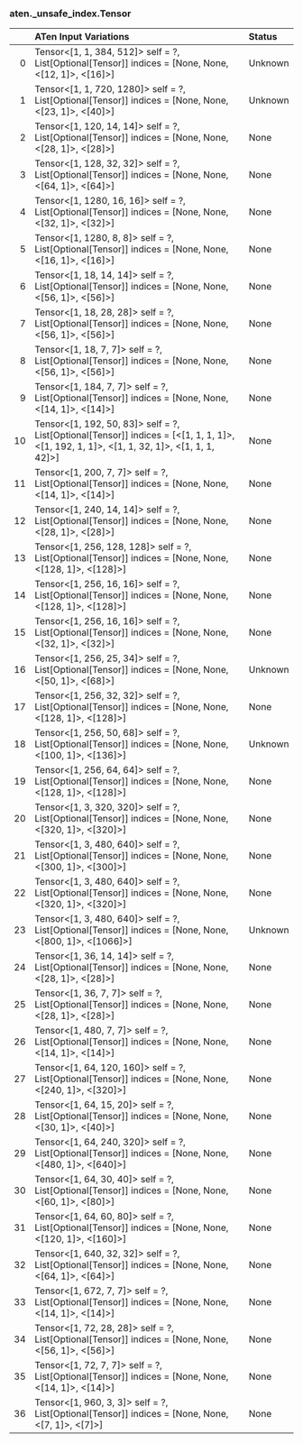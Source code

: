 ### aten._unsafe_index.Tensor
|    | ATen Input Variations                                                                                                                       | Status   |
|---:|:--------------------------------------------------------------------------------------------------------------------------------------------|:---------|
|  0 | Tensor<[1, 1, 384, 512]> self = ?,<br>List[Optional[Tensor]] indices = [None, None, <[12, 1]>, <[16]>]                                      | Unknown  |
|  1 | Tensor<[1, 1, 720, 1280]> self = ?,<br>List[Optional[Tensor]] indices = [None, None, <[23, 1]>, <[40]>]                                     | Unknown  |
|  2 | Tensor<[1, 120, 14, 14]> self = ?,<br>List[Optional[Tensor]] indices = [None, None, <[28, 1]>, <[28]>]                                      | None     |
|  3 | Tensor<[1, 128, 32, 32]> self = ?,<br>List[Optional[Tensor]] indices = [None, None, <[64, 1]>, <[64]>]                                      | None     |
|  4 | Tensor<[1, 1280, 16, 16]> self = ?,<br>List[Optional[Tensor]] indices = [None, None, <[32, 1]>, <[32]>]                                     | None     |
|  5 | Tensor<[1, 1280, 8, 8]> self = ?,<br>List[Optional[Tensor]] indices = [None, None, <[16, 1]>, <[16]>]                                       | None     |
|  6 | Tensor<[1, 18, 14, 14]> self = ?,<br>List[Optional[Tensor]] indices = [None, None, <[56, 1]>, <[56]>]                                       | None     |
|  7 | Tensor<[1, 18, 28, 28]> self = ?,<br>List[Optional[Tensor]] indices = [None, None, <[56, 1]>, <[56]>]                                       | None     |
|  8 | Tensor<[1, 18, 7, 7]> self = ?,<br>List[Optional[Tensor]] indices = [None, None, <[56, 1]>, <[56]>]                                         | None     |
|  9 | Tensor<[1, 184, 7, 7]> self = ?,<br>List[Optional[Tensor]] indices = [None, None, <[14, 1]>, <[14]>]                                        | None     |
| 10 | Tensor<[1, 192, 50, 83]> self = ?,<br>List[Optional[Tensor]] indices = [<[1, 1, 1, 1]>, <[1, 192, 1, 1]>, <[1, 1, 32, 1]>, <[1, 1, 1, 42]>] | None     |
| 11 | Tensor<[1, 200, 7, 7]> self = ?,<br>List[Optional[Tensor]] indices = [None, None, <[14, 1]>, <[14]>]                                        | None     |
| 12 | Tensor<[1, 240, 14, 14]> self = ?,<br>List[Optional[Tensor]] indices = [None, None, <[28, 1]>, <[28]>]                                      | None     |
| 13 | Tensor<[1, 256, 128, 128]> self = ?,<br>List[Optional[Tensor]] indices = [None, None, <[128, 1]>, <[128]>]                                  | None     |
| 14 | Tensor<[1, 256, 16, 16]> self = ?,<br>List[Optional[Tensor]] indices = [None, None, <[128, 1]>, <[128]>]                                    | None     |
| 15 | Tensor<[1, 256, 16, 16]> self = ?,<br>List[Optional[Tensor]] indices = [None, None, <[32, 1]>, <[32]>]                                      | None     |
| 16 | Tensor<[1, 256, 25, 34]> self = ?,<br>List[Optional[Tensor]] indices = [None, None, <[50, 1]>, <[68]>]                                      | Unknown  |
| 17 | Tensor<[1, 256, 32, 32]> self = ?,<br>List[Optional[Tensor]] indices = [None, None, <[128, 1]>, <[128]>]                                    | None     |
| 18 | Tensor<[1, 256, 50, 68]> self = ?,<br>List[Optional[Tensor]] indices = [None, None, <[100, 1]>, <[136]>]                                    | Unknown  |
| 19 | Tensor<[1, 256, 64, 64]> self = ?,<br>List[Optional[Tensor]] indices = [None, None, <[128, 1]>, <[128]>]                                    | None     |
| 20 | Tensor<[1, 3, 320, 320]> self = ?,<br>List[Optional[Tensor]] indices = [None, None, <[320, 1]>, <[320]>]                                    | None     |
| 21 | Tensor<[1, 3, 480, 640]> self = ?,<br>List[Optional[Tensor]] indices = [None, None, <[300, 1]>, <[300]>]                                    | None     |
| 22 | Tensor<[1, 3, 480, 640]> self = ?,<br>List[Optional[Tensor]] indices = [None, None, <[320, 1]>, <[320]>]                                    | None     |
| 23 | Tensor<[1, 3, 480, 640]> self = ?,<br>List[Optional[Tensor]] indices = [None, None, <[800, 1]>, <[1066]>]                                   | Unknown  |
| 24 | Tensor<[1, 36, 14, 14]> self = ?,<br>List[Optional[Tensor]] indices = [None, None, <[28, 1]>, <[28]>]                                       | None     |
| 25 | Tensor<[1, 36, 7, 7]> self = ?,<br>List[Optional[Tensor]] indices = [None, None, <[28, 1]>, <[28]>]                                         | None     |
| 26 | Tensor<[1, 480, 7, 7]> self = ?,<br>List[Optional[Tensor]] indices = [None, None, <[14, 1]>, <[14]>]                                        | None     |
| 27 | Tensor<[1, 64, 120, 160]> self = ?,<br>List[Optional[Tensor]] indices = [None, None, <[240, 1]>, <[320]>]                                   | None     |
| 28 | Tensor<[1, 64, 15, 20]> self = ?,<br>List[Optional[Tensor]] indices = [None, None, <[30, 1]>, <[40]>]                                       | None     |
| 29 | Tensor<[1, 64, 240, 320]> self = ?,<br>List[Optional[Tensor]] indices = [None, None, <[480, 1]>, <[640]>]                                   | None     |
| 30 | Tensor<[1, 64, 30, 40]> self = ?,<br>List[Optional[Tensor]] indices = [None, None, <[60, 1]>, <[80]>]                                       | None     |
| 31 | Tensor<[1, 64, 60, 80]> self = ?,<br>List[Optional[Tensor]] indices = [None, None, <[120, 1]>, <[160]>]                                     | None     |
| 32 | Tensor<[1, 640, 32, 32]> self = ?,<br>List[Optional[Tensor]] indices = [None, None, <[64, 1]>, <[64]>]                                      | None     |
| 33 | Tensor<[1, 672, 7, 7]> self = ?,<br>List[Optional[Tensor]] indices = [None, None, <[14, 1]>, <[14]>]                                        | None     |
| 34 | Tensor<[1, 72, 28, 28]> self = ?,<br>List[Optional[Tensor]] indices = [None, None, <[56, 1]>, <[56]>]                                       | None     |
| 35 | Tensor<[1, 72, 7, 7]> self = ?,<br>List[Optional[Tensor]] indices = [None, None, <[14, 1]>, <[14]>]                                         | None     |
| 36 | Tensor<[1, 960, 3, 3]> self = ?,<br>List[Optional[Tensor]] indices = [None, None, <[7, 1]>, <[7]>]                                          | None     |

